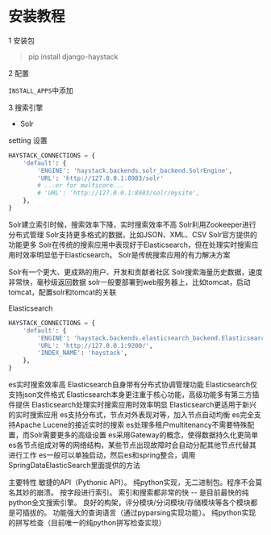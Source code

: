 # 安装教程

1 安装包

> pip install django-haystack

2 配置

`INSTALL_APPS`中添加



3 搜索引擎
- Solr

setting 设置
```python
HAYSTACK_CONNECTIONS = {
    'default': {
        'ENGINE': 'haystack.backends.solr_backend.SolrEngine',
        'URL': 'http://127.0.0.1:8983/solr'
        # ...or for multicore...
        # 'URL': 'http://127.0.0.1:8983/solr/mysite',
    },
}
```
Solr建立索引时候，搜索效率下降，实时搜索效率不高
Solr利用Zookeeper进行分布式管理
Solr支持更多格式的数据，比如JSON、XML、CSV
Solr官方提供的功能更多
Solr在传统的搜索应用中表现好于Elasticsearch，但在处理实时搜索应用时效率明显低于Elasticsearch。
Solr是传统搜索应用的有力解决方案



Solr有一个更大、更成熟的用户、开发和贡献者社区
Solr搜索海量历史数据，速度非常快，毫秒级返回数据
solr一般要部署到web服务器上，比如tomcat，启动tomcat，配置solr和tomcat的关联

Elasticsearch

```python
HAYSTACK_CONNECTIONS = {
    'default': {
        'ENGINE': 'haystack.backends.elasticsearch_backend.ElasticsearchSearchEngine',
        'URL': 'http://127.0.0.1:9200/',
        'INDEX_NAME': 'haystack',
    },
}
```
es实时搜索效率高
Elasticsearch自身带有分布式协调管理功能
Elasticsearch仅支持json文件格式
Elasticsearch本身更注重于核心功能，高级功能多有第三方插件提供
Elasticsearch处理实时搜索应用时效率明显
Elasticsearch更适用于新兴的实时搜索应用
es支持分布式，节点对外表现对等，加入节点自动均衡
es完全支持Apache Lucene的接近实时的搜索
es处理多租户multitenancy不需要特殊配置，而Solr需要更多的高级设置
es采用Gateway的概念，使得数据持久化更简单
es各节点组成对等的网络结构，某些节点出现故障时会自动分配其他节点代替其进行工作
es一般可以单独启动，然后es和spring整合，调用SpringDataElasticSearch里面提供的方法



主要特性 
敏捷的API（Pythonic API）。
纯python实现，无二进制包。程序不会莫名其妙的崩溃。
按字段进行索引。
索引和搜索都非常的快 -- 是目前最快的纯python全文搜索引擎。
良好的构架，评分模块/分词模块/存储模块等各个模块都是可插拔的。
功能强大的查询语言（通过pyparsing实现功能）。
纯python实现的拼写检查（目前唯一的纯python拼写检查实现）